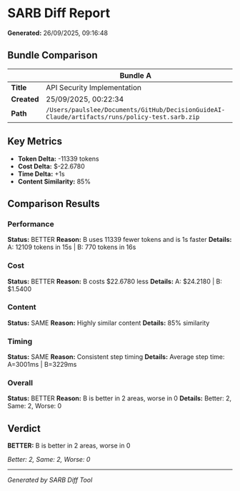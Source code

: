 # SARB Diff Report

**Generated:** 26/09/2025, 09:16:48

## Bundle Comparison

| | Bundle A | Bundle B |
|---|----------|----------|
| **Title** | API Security Implementation | Database Technology Selection |
| **Created** | 25/09/2025, 00:22:34 | 25/09/2025, 00:17:24 |
| **Path** | `/Users/paulslee/Documents/GitHub/DecisionGuideAI-Claude/artifacts/runs/policy-test.sarb.zip` | `/Users/paulslee/Documents/GitHub/DecisionGuideAI-Claude/artifacts/runs/database-selection.sarb.zip` |

## Key Metrics

- **Token Delta:** -11339 tokens
- **Cost Delta:** $-22.6780
- **Time Delta:** +1s
- **Content Similarity:** 85%

## Comparison Results


### Performance

**Status:** BETTER
**Reason:** B uses 11339 fewer tokens and is 1s faster
**Details:** A: 12109 tokens in 15s | B: 770 tokens in 16s

### Cost

**Status:** BETTER
**Reason:** B costs $22.6780 less
**Details:** A: $24.2180 | B: $1.5400

### Content

**Status:** SAME
**Reason:** Highly similar content
**Details:** 85% similarity

### Timing

**Status:** SAME
**Reason:** Consistent step timing
**Details:** Average step time: A=3001ms | B=3229ms

### Overall

**Status:** BETTER
**Reason:** B is better in 2 areas, worse in 0
**Details:** Better: 2, Same: 2, Worse: 0


## Verdict

**BETTER:** B is better in 2 areas, worse in 0

*Better: 2, Same: 2, Worse: 0*

---

*Generated by SARB Diff Tool*